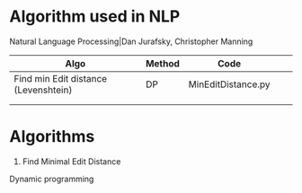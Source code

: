 # Algorithm used in NLP
Natural Language Processing|Dan Jurafsky, Christopher Manning


| Algo | Method | Code  |   |   |
|---|---|---|---|---|
|Find min Edit distance (Levenshtein) | DP  | MinEditDistance.py  |   |   |
|   |   |   |   |   |
|   |   |   |   |   |

# Algorithms
1. Find Minimal Edit Distance

Dynamic programming